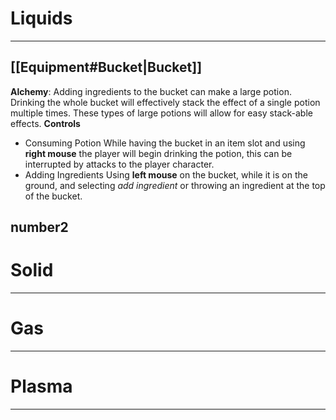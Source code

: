 # Liquids
---
## [[Equipment#Bucket|Bucket]]

**Alchemy**: Adding ingredients to the bucket can make a large potion. Drinking the whole bucket will effectively stack the effect of a single potion multiple times. These types of large potions will allow for easy stack-able effects.
**Controls**
- Consuming Potion
	While having the bucket in an item slot and using **right mouse** the player will begin drinking the potion, this can be interrupted by attacks to the player character.
- Adding Ingredients
	Using **left mouse** on the bucket, while it is on the ground, and selecting *add ingredient* or throwing an ingredient at the top of the bucket.

## number2

# Solid
---


# Gas
---

# Plasma
---
